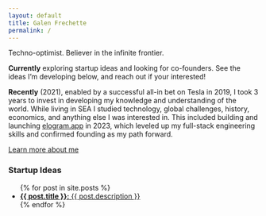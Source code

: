 ```yaml
---
layout: default
title: Galen Frechette
permalink: /
---
```


<section class="profile">
  <section class="profile__section">
    <p class="oneliner">Techno-optimist. Believer in the infinite frontier.</p>
  </section>
  <section class="profile__section">
    <p>
      <strong>Currently</strong> exploring startup ideas and looking for
      co-founders. See the ideas I’m developing below, and reach out if your
      interested!
    </p>
  </section>
  <section class="profile__section">
    <p>
      <strong>Recently</strong> (2021), enabled by a successful all-in bet on
      Tesla in 2019, I took 3 years to invest in developing my knowledge and
      understanding of the world. While living in SEA I studied technology,
      global challenges, history, economics, and anything else I was interested
      in. This included building and launching
      <a href="https://www.elogram.app" target="_blank">elogram.app</a> in 2023,
      which leveled up my full-stack engineering skills and confirmed founding
      as my path forward.
    </p>
    <a href="/about">Learn more about me</a>
  </section>
</section>
<section class="startup-ideas">
  <h3>Startup Ideas</h3>
  <ul>
    {% for post in site.posts %}
      <li>
        <a href="{{ post.url }}">
          <strong>{{ post.title }}:</strong>
          {{ post.description }}
        </a>
      </li>
    {% endfor %}
  </ul>
</section>
